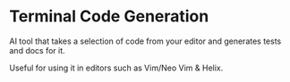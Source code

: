 # Terminal Code Generation

AI tool that takes a selection of code from your editor and generates tests and docs for it.

Useful for using it in editors such as Vim/Neo Vim & Helix.
